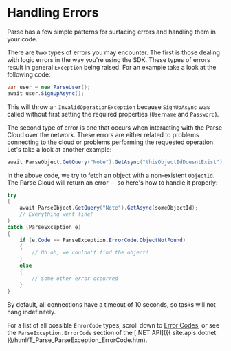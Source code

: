 # Handling Errors

Parse has a few simple patterns for surfacing errors and handling them in your code.

There are two types of errors you may encounter. The first is those dealing with logic errors in the way you're using the SDK. These types of errors result in general `Exception` being raised. For an example take a look at the following code:

```cs
var user = new ParseUser();
await user.SignUpAsync();
```

This will throw an `InvalidOperationException` because `SignUpAsync` was called without first setting the required properties (`Username` and `Password`).

The second type of error is one that occurs when interacting with the Parse Cloud over the network. These errors are either related to problems connecting to the cloud or problems performing the requested operation. Let's take a look at another example:

```cs
await ParseObject.GetQuery("Note").GetAsync("thisObjectIdDoesntExist");
```

In the above code, we try to fetch an object with a non-existent `ObjectId`. The Parse Cloud will return an error -- so here's how to handle it properly:

```cs
try
{
    await ParseObject.GetQuery("Note").GetAsync(someObjectId);
    // Everything went fine!
}
catch (ParseException e)
{
    if (e.Code == ParseException.ErrorCode.ObjectNotFound)
    {
        // Uh oh, we couldn't find the object!
    }
    else
    {
        // Some other error occurred
    }
}
```

By default, all connections have a timeout of 10 seconds, so tasks will not hang indefinitely.

For a list of all possible `ErrorCode` types, scroll down to [Error Codes](#error-codes), or see the `ParseException.ErrorCode` section of the [.NET API]({{ site.apis.dotnet }}/html/T_Parse_ParseException_ErrorCode.htm).

